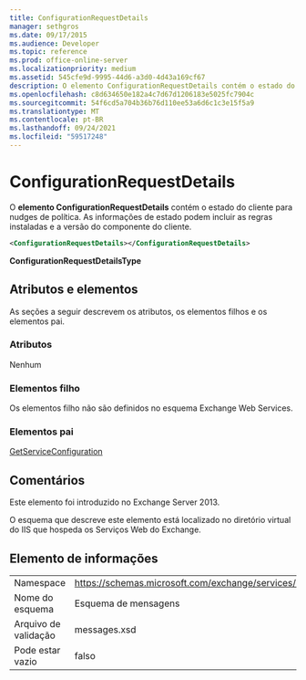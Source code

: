 ```yaml
---
title: ConfigurationRequestDetails
manager: sethgros
ms.date: 09/17/2015
ms.audience: Developer
ms.topic: reference
ms.prod: office-online-server
ms.localizationpriority: medium
ms.assetid: 545cfe9d-9995-44d6-a3d0-4d43a169cf67
description: O elemento ConfigurationRequestDetails contém o estado do cliente para nudges de política. As informações de estado podem incluir as regras instaladas e a versão do componente do cliente.
ms.openlocfilehash: c8d634650e182a4c7d67d1206183e5025fc7904c
ms.sourcegitcommit: 54f6cd5a704b36b76d110ee53a6d6c1c3e15f5a9
ms.translationtype: MT
ms.contentlocale: pt-BR
ms.lasthandoff: 09/24/2021
ms.locfileid: "59517248"
---
```

# <a name="configurationrequestdetails"></a>ConfigurationRequestDetails

O **elemento ConfigurationRequestDetails** contém o estado do cliente para nudges de política. As informações de estado podem incluir as regras instaladas e a versão do componente do cliente. 
  
```XML
<ConfigurationRequestDetails></ConfigurationRequestDetails>
```

 **ConfigurationRequestDetailsType**
## <a name="attributes-and-elements"></a>Atributos e elementos

As seções a seguir descrevem os atributos, os elementos filhos e os elementos pai.
  
### <a name="attributes"></a>Atributos

Nenhum
  
### <a name="child-elements"></a>Elementos filho

Os elementos filho não são definidos no esquema Exchange Web Services.
  
### <a name="parent-elements"></a>Elementos pai

[GetServiceConfiguration](getserviceconfiguration.md)
  
## <a name="remarks"></a>Comentários

Este elemento foi introduzido no Exchange Server 2013.
  
O esquema que descreve este elemento está localizado no diretório virtual do IIS que hospeda os Serviços Web do Exchange.
  
## <a name="element-information"></a>Elemento de informações

|||
|:-----|:-----|
|Namespace  <br/> |https://schemas.microsoft.com/exchange/services/2006/messages  <br/> |
|Nome do esquema  <br/> |Esquema de mensagens  <br/> |
|Arquivo de validação  <br/> |messages.xsd  <br/> |
|Pode estar vazio  <br/> |falso  <br/> |
   

